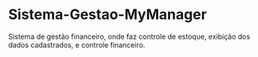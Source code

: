 # Sistema-Gestao-MyManager
Sistema de gestão financeiro, onde faz controle de estoque, exibição dos dados cadastrados, e controle financeiro.
